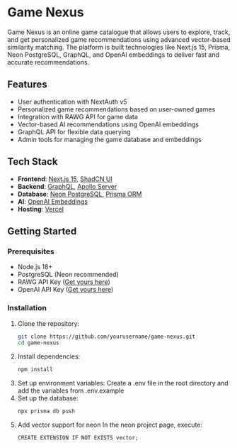 # Game Nexus

Game Nexus is an online game catalogue that allows users to explore, track, and get personalized game recommendations using advanced vector-based similarity matching. The platform is built technologies like Next.js 15, Prisma, Neon PostgreSQL, GraphQL, and OpenAI embeddings to deliver fast and accurate recommendations.

## Features

- User authentication with NextAuth v5
- Personalized game recommendations based on user-owned games
- Integration with RAWG API for game data
- Vector-based AI recommendations using OpenAI embeddings
- GraphQL API for flexible data querying
- Admin tools for managing the game database and embeddings

## Tech Stack

- **Frontend**: [Next.js 15](https://nextjs.org/), [ShadCN UI](https://ui.shadcn.dev/)
- **Backend**: [GraphQL](https://graphql.org/), [Apollo Server](https://www.apollographql.com/)
- **Database**: [Neon PostgreSQL](https://neon.tech/), [Prisma ORM](https://www.prisma.io/)
- **AI**: [OpenAI Embeddings](https://platform.openai.com/docs/guides/embeddings)
- **Hosting**: [Vercel](https://vercel.com/)

## Getting Started

### Prerequisites

- Node.js 18+
- PostgreSQL (Neon recommended)
- RAWG API Key ([Get yours here](https://rawg.io/apidocs))
- OpenAI API Key ([Get yours here](https://platform.openai.com/signup))

### Installation

1. Clone the repository:
   ```bash
   git clone https://github.com/yourusername/game-nexus.git
   cd game-nexus
   ```
2. Install dependencies:
   ```bash
   npm install
   ```
3. Set up environment variables:
   Create a .env file in the root directory and add the variables from .env.example
4. Set up the database:
   ```bash
   npx prisma db push
   ```
5. Add vector support for neon
   In the neon project page, execute:
   ```
   CREATE EXTENSION IF NOT EXISTS vector;
   ```
